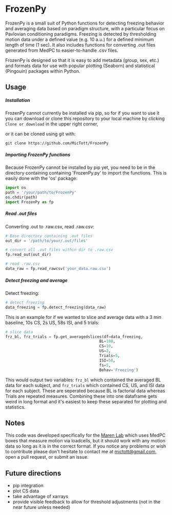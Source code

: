 # FrozenPy

FrozenPy is a small suit of Python functions for detecting freezing behavior and averaging data based on paradigm structure, with a particular focus on Pavlovian conditioning paradigms. Freezing is detected by thresholding motion data under a defined value (e.g. 10 a.u.) for a defined minimum length of time (1 sec). It also includes functions for converting .out files generated from MedPC to easier-to-handle .csv files.

FrozenPy is designed so that it is easy to add metadata (group, sex, etc.) and formats data for use with popular plotting (Seaborn) and statistical (Pingouin) packages within Python.

## Usage

##### Installation

FrozenPy cannot currently be installed via pip, so for if you want to use it you can download or clone this repository to your local machine by clicking ``` Clone or download ``` in the upper right corner,

or it can be cloned using git with:
```
git clone https://github.com/MicTott/FrozenPy
```

##### Importing FrozenPy functions

Because FrozenPy cannot be installed by pip yet, you need to be in the directory containing containing 'FrozenPy.py' to import the functions. This is easily done with the 'os' package:
```Python
import os
path = '/your/path/to/FrozenPy'
os.chdir(path)
import FrozenPy as fp
```

##### Read .out files
Converting .out to .raw.csv, read .raw.csv:
```Python
# Base directory containing .out files
out_dir = '/path/to/your/.out/files'

# convert all .out files within dir to .raw.csv
fp.read_out(out_dir)

# read .raw.csv
data_raw = fp.read_rawcsv('your_data.raw.csv')
```

##### Detect freezing and average
Detect freezing:
```Python
# detect freezing
data_freezing = fp.detect_freezing(data_raw)
```
This is an example for if we wanted to slice and average data with a 3 min baseline, 10s CS, 2s US, 58s ISI, and 5 trials:
```Python
# slice data
frz_bl, frz_trials = fp.get_averagedslices(df=data_freezing,
                                         BL=180,
                                         CS=10,
                                         US=2,
                                         Trials=5,
                                         ISI=58,
                                         fs=5,
                                         Behav='Freezing')
```

This would output two variables: ```frz_bl``` which contained the averaged BL data for each subject, and ```frz_trials``` which contained CS, US, and ISI data for each subject. These are seperated because BL is factorial data whereas Trials are repeated measures. Combining these into one dataframe gets weird in long format and it's easiest to keep these separated for plotting and statistics.

## Notes

This code was developed specifically for the [Maren Lab](http://marenlab.org/ "Maren Lab homepage") which uses MedPC boxes that measure motion via loadcells, but it should work with any motion data so long as it is in the correct format. If you notice any problems or wish to contribute please don't hesitate to contact me at mictott@gmail.com, open a pull request, or submit an issue.

## Future directions

* pip integration
* plot CS data
* take advantage of xarrays
* provide visible feedback to allow for threshold adjustments (not in the near future unless needed)
